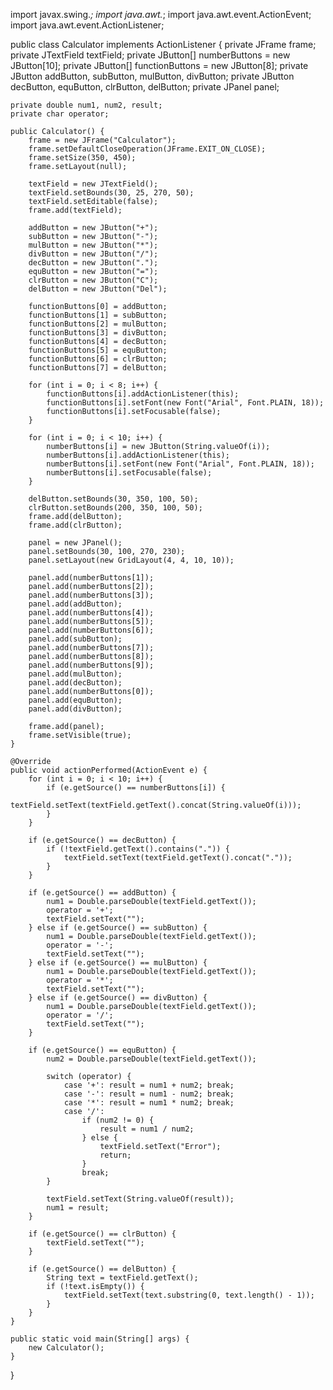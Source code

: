 import javax.swing.*;
import java.awt.*;
import java.awt.event.ActionEvent;
import java.awt.event.ActionListener;

public class Calculator implements ActionListener {
    private JFrame frame;
    private JTextField textField;
    private JButton[] numberButtons = new JButton[10];
    private JButton[] functionButtons = new JButton[8];
    private JButton addButton, subButton, mulButton, divButton;
    private JButton decButton, equButton, clrButton, delButton;
    private JPanel panel;

    private double num1, num2, result;
    private char operator;

    public Calculator() {
        frame = new JFrame("Calculator");
        frame.setDefaultCloseOperation(JFrame.EXIT_ON_CLOSE);
        frame.setSize(350, 450);
        frame.setLayout(null);

        textField = new JTextField();
        textField.setBounds(30, 25, 270, 50);
        textField.setEditable(false);
        frame.add(textField);

        addButton = new JButton("+");
        subButton = new JButton("-");
        mulButton = new JButton("*");
        divButton = new JButton("/");
        decButton = new JButton(".");
        equButton = new JButton("=");
        clrButton = new JButton("C");
        delButton = new JButton("Del");

        functionButtons[0] = addButton;
        functionButtons[1] = subButton;
        functionButtons[2] = mulButton;
        functionButtons[3] = divButton;
        functionButtons[4] = decButton;
        functionButtons[5] = equButton;
        functionButtons[6] = clrButton;
        functionButtons[7] = delButton;

        for (int i = 0; i < 8; i++) {
            functionButtons[i].addActionListener(this);
            functionButtons[i].setFont(new Font("Arial", Font.PLAIN, 18));
            functionButtons[i].setFocusable(false);
        }

        for (int i = 0; i < 10; i++) {
            numberButtons[i] = new JButton(String.valueOf(i));
            numberButtons[i].addActionListener(this);
            numberButtons[i].setFont(new Font("Arial", Font.PLAIN, 18));
            numberButtons[i].setFocusable(false);
        }

        delButton.setBounds(30, 350, 100, 50);
        clrButton.setBounds(200, 350, 100, 50);
        frame.add(delButton);
        frame.add(clrButton);

        panel = new JPanel();
        panel.setBounds(30, 100, 270, 230);
        panel.setLayout(new GridLayout(4, 4, 10, 10));

        panel.add(numberButtons[1]);
        panel.add(numberButtons[2]);
        panel.add(numberButtons[3]);
        panel.add(addButton);
        panel.add(numberButtons[4]);
        panel.add(numberButtons[5]);
        panel.add(numberButtons[6]);
        panel.add(subButton);
        panel.add(numberButtons[7]);
        panel.add(numberButtons[8]);
        panel.add(numberButtons[9]);
        panel.add(mulButton);
        panel.add(decButton);
        panel.add(numberButtons[0]);
        panel.add(equButton);
        panel.add(divButton);

        frame.add(panel);
        frame.setVisible(true);
    }

    @Override
    public void actionPerformed(ActionEvent e) {
        for (int i = 0; i < 10; i++) {
            if (e.getSource() == numberButtons[i]) {
                textField.setText(textField.getText().concat(String.valueOf(i)));
            }
        }

        if (e.getSource() == decButton) {
            if (!textField.getText().contains(".")) {
                textField.setText(textField.getText().concat("."));
            }
        }

        if (e.getSource() == addButton) {
            num1 = Double.parseDouble(textField.getText());
            operator = '+';
            textField.setText("");
        } else if (e.getSource() == subButton) {
            num1 = Double.parseDouble(textField.getText());
            operator = '-';
            textField.setText("");
        } else if (e.getSource() == mulButton) {
            num1 = Double.parseDouble(textField.getText());
            operator = '*';
            textField.setText("");
        } else if (e.getSource() == divButton) {
            num1 = Double.parseDouble(textField.getText());
            operator = '/';
            textField.setText("");
        }

        if (e.getSource() == equButton) {
            num2 = Double.parseDouble(textField.getText());

            switch (operator) {
                case '+': result = num1 + num2; break;
                case '-': result = num1 - num2; break;
                case '*': result = num1 * num2; break;
                case '/': 
                    if (num2 != 0) {
                        result = num1 / num2;
                    } else {
                        textField.setText("Error");
                        return;
                    }
                    break;
            }

            textField.setText(String.valueOf(result));
            num1 = result;
        }

        if (e.getSource() == clrButton) {
            textField.setText("");
        }

        if (e.getSource() == delButton) {
            String text = textField.getText();
            if (!text.isEmpty()) {
                textField.setText(text.substring(0, text.length() - 1));
            }
        }
    }

    public static void main(String[] args) {
        new Calculator();
    }
}
